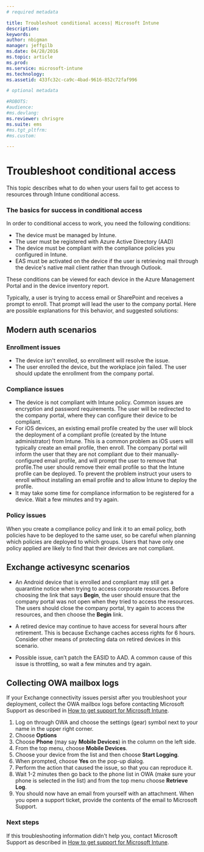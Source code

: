 ```yaml
---
# required metadata

title: Troubleshoot conditional access| Microsoft Intune
description:
keywords:
author: nbigman
manager: jeffgilb
ms.date: 04/28/2016
ms.topic: article
ms.prod:
ms.service: microsoft-intune
ms.technology:
ms.assetid: 433fc32c-ca9c-4bad-9616-852c72faf996

# optional metadata

#ROBOTS:
#audience:
#ms.devlang:
ms.reviewer: chrisgre
ms.suite: ems
#ms.tgt_pltfrm:
#ms.custom:

---
```


# Troubleshoot conditional access

This topic describes what to do when your users fail to get access to resources through Intune conditional access. 

### The basics for success in conditional access

In order to conditional access to work, you need the following conditions:

-	The device must be managed by Intune.
-	The user must be registered with Azure Active Directory (AAD)
-	The device must be compliant with the compliance policies you configured in Intune. 
-	EAS must be activated on the device if the user is retrieving mail through the device's native mail client rather than through Outlook.

These conditions can be viewed for each device in the Azure Management Portal and in the device inventory report.





Typically, a user is trying to access email or SharePoint and receives a prompt to enroll. That prompt will lead the user to the company portal. Here are possible explanations for this behavior, and suggested solutions:

## Modern auth scenarios

### Enrollment issues

 -  The device isn't enrolled, so enrollment will resolve the issue.
 -  The user enrolled the device, but the workplace join failed. The user should update the enrollment from the company portal. 
 
### Compliance issues

 -  The device is not compliant with Intune policy. Common issues are encryption and password requirements. The user will be redirected to the company portal, where they can configure their device to be compliant.
 -  For iOS devices, an existing email profile created by the user will block the deployment of a compliant profile (created by the Intune administrator) from Intune. This is a common problem as iOS users will typically create an email profile, then enroll. The company portal will inform the user that they are not compliant due to their manually-configured email profile, and will prompt the user to remove that profile.The user should remove their email profile so that the Intune profile can be deployed. To prevent the problem instruct your users to enroll without installing an email profile and to allow Intune to deploy the profile.  
 -  It may take some time for compliance information to be registered for a device. Wait a few minutes and try again.

### Policy issues

When you create a compliance policy and link it to an email policy, both policies have to be deployed to the same user, so be careful when planning which policies are deployed to which groups. Users that have only one policy applied are likely to find that their devices are not compliant.


## Exchange activesync scenarios


- An Android device that is enrolled and compliant may still get a quarantine notice when trying to access corporate resources. Before choosing the link that says **Begin**, the user should ensure that the company portal was not open when they tried to access the resources. The users should close the company portal, try again to access the resources, and then choose the **Begin** link.

- A retired device may continue to have access for several hours after retirement. This is because Exchange caches access rights for 6 hours. Consider other means of protecting data on retired devices in this scenario.
- Possible issue, can’t patch the EASID to AAD. A common cause of this issue is throttling, so wait a few minutes and try again. 

## Collecting OWA mailbox logs

If your Exchange connectivity issues persist after you troubleshoot your deployment, collect the OWA mailbox logs before contacting Microsoft Support as described in [How to get support for Microsoft Intune](how-to-get-support-for-microsoft-intune.md).

1. Log on through OWA and choose the settings (gear) symbol next to your name in the upper right corner. 
2. Choose **Options**
3. Choose **Phone** (may say **Mobile Devices**) in the  column on the left side.
4. From the top menu, choose **Mobile Devices**. 
5. Choose your device from the list and then choose **Start Logging**. 
6. When prompted, choose **Yes** on the pop-up dialog. 
7. Perform the action that caused the issue, so that you can reproduce it. 
8. Wait 1-2 minutes then go back to the phone list in OWA (make sure your phone is selected in the list) and from the top menu choose **Retrieve Log**. 
9. You should now have an email from yourself with an attachment. When you open a support ticket, provide the contents of the email to Microsoft Support.


### Next steps
If this troubleshooting information didn't help you, contact Microsoft Support as described in [How to get support for Microsoft Intune](how-to-get-support-for-microsoft-intune.md).
